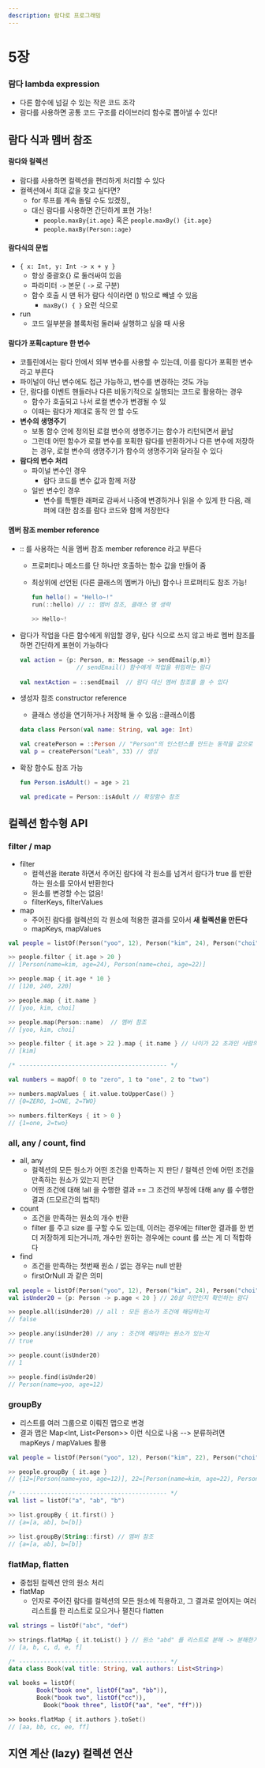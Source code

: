 ```yaml
---
description: 람다로 프로그래밍
---
```


# 5장

### 람다 lambda expression

* 다른 함수에 넘길 수 있는 작은 코드 조각
* 람다를 사용하면 공통 코드 구조를 라이브러리 함수로 뽑아낼 수 있다!

## 람다 식과 멤버 참조

#### 람다와 컬렉션

* 람다를 사용하면 컬렉션을 편리하게 처리할 수 있다
* 컬렉션에서 최대 값을 찾고 싶다면?
  * for 루프를 계속 돌릴 수도 있겠징,,
  * 대신 람다를 사용하면 간단하게 표현 가능!
    *  `people.maxBy{it.age}`  혹은 `people.maxBy() {it.age}`
    *  `people.maxBy(Person::age)`

#### 람다식의 문법

* `{ x: Int, y: Int -> x + y }`
  * 항상 중괄호{} 로 둘러싸여 있음
  * 파라미터 `->` 본문  \( `->` 로 구분\)
  * 함수 호출 시 맨 뒤가 람다 식이라면 \(\) 밖으로 빼낼 수 있음
    * `maxBy() { }`  요런 식으로  
* run
  * 코드 일부분을 블록처럼 둘러싸 실행하고 싶을 때 사용

#### 람다가 포획capture 한 변수

* 코틀린에서는 람다 안에서 외부 변수를 사용할 수 있는데, 이를 람다가 포획한 변수라고 부른다
* 파이널이 아닌 변수에도 접근 가능하고, 변수를 변경하는 것도 가능
* 단, 람다를 이벤트 핸들러나 다른 비동기적으로 실행되는 코드로 활용하는 경우
  * 함수가 호출되고 나서 로컬 변수가 변경될 수 있
  * 이때는 람다가 제대로 동작 안 할 수도
* **변수의 생명주기**
  * 보통 함수 안에 정의된 로컬 변수의 생명주기는 함수가 리턴되면서 끝남
  * 그런데 어떤 함수가 로컬 변수를 포획한 람다를 반환하거나 다른 변수에 저장하는 경우, 로컬 변수의 생명주기가 함수의 생명주기와 달라질 수 있다
* **람다의 변수 처리**
  * 파이널 변수인 경우
    * 람다 코드를 변수 값과 함께 저장
  * 일반 변수인 경우
    * 변수를 특별한 래퍼로 감싸서 나중에 변경하거나 읽을 수 있게 한 다음, 래퍼에 대한 참조를 람다 코드와 함께 저장한다

#### 멤버 참조 member reference

* :: 를 사용하는 식을 멤버 참조 member reference 라고 부른다
  * 프로퍼티나 메소드를 단 하나만 호출하는 함수 값을 만들어 줌
  * 최상위에 선언된 \(다른 클래스의 멤버가 아닌\) 함수나 프로퍼티도 참조 가능!

    ```kotlin
    fun hello() = "Hello~!"
    run(::hello) // :: 멤버 참조, 클래스 명 생략

    >> Hello~!
    ```
* 람다가 작업을 다른 함수에게 위임할 경우, 람다 식으로 쓰지 않고 바로 멤버 참조를 하면 간단하게 표현이 가능하다

  ```kotlin
  val action = {p: Person, m: Message -> sendEmail(p,m)} 
                  // sendEmail() 함수에게 작업을 위임하는 람다
                
  val nextAction = ::sendEmail  // 람다 대신 멤버 참조를 쓸 수 있다
  ```

* 생성자 참조 constructor reference

  * 클래스 생성을 연기하거나 저장해 둘 수 있음 ::클래스이름

  ```kotlin
  data class Person(val name: String, val age: Int)

  val createPerson = ::Person // "Person"의 인스턴스를 만드는 동작을 값으로 저장
  val p = createPerson("Leah", 33) // 생성
  ```

* 확장 함수도 참조 가능

  ```kotlin
  fun Person.isAdult() = age > 21

  val predicate = Person::isAdult // 확장함수 참조
  ```

## 컬렉션 함수형 API

### filter / map

* filter
  * 컬렉션을 iterate 하면서 주어진 람다에 각 원소를 넘겨서 람다가 true 를 반환하는 원소를 모아서 반환한다
  * 원소를 변경할 수는 없음!
  * filterKeys, filterValues
* map
  * 주어진 람다를 컬렉션의 각 원소에 적용한 결과를 모아서 **새 컬렉션을 만든다**
  * mapKeys, mapValues

```kotlin
val people = listOf(Person("yoo", 12), Person("kim", 24), Person("choi", 22))

>> people.filter { it.age > 20 } 
// [Person(name=kim, age=24), Person(name=choi, age=22)]

>> people.map { it.age * 10 }
// [120, 240, 220]

>> people.map { it.name }
// [yoo, kim, choi]

>> people.map(Person::name)  // 멤버 참조 
// [yoo, kim, choi]

>> people.filter { it.age > 22 }.map { it.name } // 나이가 22 초과인 사람의 이름 컬렉션
// [kim]

/* ------------------------------------------ */

val numbers = mapOf( 0 to "zero", 1 to "one", 2 to "two")

>> numbers.mapValues { it.value.toUpperCase() }
// {0=ZERO, 1=ONE, 2=TWO}

>> numbers.filterKeys { it > 0 }
// {1=one, 2=two}
```

### all, any / count, find

* all, any
  * 컬렉션의 모든 원소가 어떤 조건을 만족하는 지 판단 / 컬렉션 안에 어떤 조건을 만족하는 원소가 있는지 판단
  * 어떤 조건에 대해 !all 을 수행한 결과 == 그 조건의 부정에 대해 any 를 수행한 결과 \(드모르간의 법칙!\)
* count
  * 조건을 만족하는 원소의 개수 반환
  * filter 를 주고 size 를 구할 수도 있는데, 이러는 경우에는 filter한 결과를 한 번 더 저장하게 되는거니까, 개수만 원하는 경우에는 count 를 쓰는 게 더 적합하다
* find
  * 조건을 만족하는 첫번째 원소 / 없는 경우는 null 반환
  * firstOrNull 과 같은 의미

```kotlin
val people = listOf(Person("yoo", 12), Person("kim", 24), Person("choi", 22))
val isUnder20 = {p: Person -> p.age < 20 } // 20살 미만인지 확인하는 람다

>> people.all(isUnder20) // all : 모든 원소가 조건에 해당하는지
// false

>> people.any(isUnder20) // any : 조건에 해당하는 원소가 있는지
// true 

>> people.count(isUnder20)
// 1

>> people.find(isUnder20)
// Person(name=yoo, age=12)
```

### groupBy

* 리스트를 여러 그룹으로 이뤄진 맵으로 변경
* 결과 맵은 Map&lt;Int, List&lt;Person&gt;&gt; 이런 식으로 나옴 --&gt; 분류하려면 mapKeys / mapValues 활용

```kotlin
val people = listOf(Person("yoo", 12), Person("kim", 22), Person("choi", 22))

>> people.groupBy { it.age }
// {12=[Person(name=yoo, age=12)], 22=[Person(name=kim, age=22), Person(name=choi, age=22)]}

/* ------------------------------------------ */
val list = listOf("a", "ab", "b")

>> list.groupBy { it.first() }
// {a=[a, ab], b=[b]}

>> list.groupBy(String::first) // 멤버 참조
// {a=[a, ab], b=[b]}
```

### flatMap, flatten

* 중첩된 컬렉션 안의 원소 처리
* flatMap
  * 인자로 주어진 람다를 컬렉션의 모든 원소에 적용하고, 그 결과로 얻어지는 여러 리스트를 한 리스트로 모으거나 펼친다 flatten

```kotlin
val strings = listOf("abc", "def")

>> strings.flatMap { it.toList() } // 원소 "abd" 를 리스트로 분해 -> 분해한거 합치기
// [a, b, c, d, e, f]

/* ------------------------------------------ */
data class Book(val title: String, val authors: List<String>)

val books = listOf(
        Book("book one", listOf("aa", "bb")), 
        Book("book two", listOf("cc")),
	      Book("book three", listOf("aa", "ee", "ff")))

>> books.flatMap { it.authors }.toSet()
// [aa, bb, cc, ee, ff]
```



## 지연 계산 \(lazy\) 컬렉션 연산





